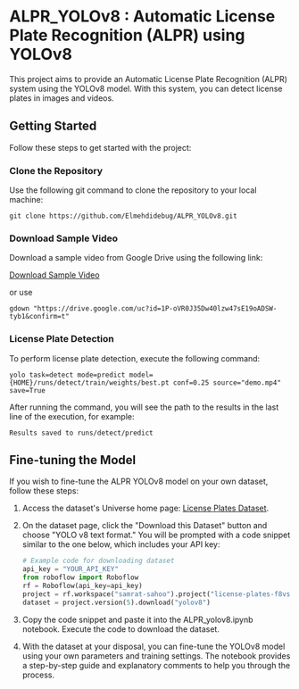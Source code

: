 # ALPR_YOLOv8 : Automatic License Plate Recognition (ALPR) using YOLOv8

This project aims to provide an Automatic License Plate Recognition (ALPR) system using the YOLOv8 model. With this system, you can detect license plates in images and videos.

## Getting Started

Follow these steps to get started with the project:

### Clone the Repository

Use the following git command to clone the repository to your local machine:

`git clone https://github.com/Elmehdidebug/ALPR_YOLOv8.git`


### Download Sample Video

Download a sample video from Google Drive using the following link:

[Download Sample Video](https://drive.google.com/uc?id=1P-oVR0J35Dw40lzw47sE19oADSW-tyb1&confirm=t)

or use 

`gdown "https://drive.google.com/uc?id=1P-oVR0J35Dw40lzw47sE19oADSW-tyb1&confirm=t"`

### License Plate Detection

To perform license plate detection, execute the following command:

`yolo task=detect mode=predict model={HOME}/runs/detect/train/weights/best.pt conf=0.25 source="demo.mp4" save=True`

After running the command, you will see the path to the results in the last line of the execution, for example:

`Results saved to runs/detect/predict`


## Fine-tuning the Model

If you wish to fine-tune the ALPR YOLOv8 model on your own dataset, follow these steps:

1. Access the dataset's Universe home page: [License Plates Dataset](https://universe.roboflow.com/samrat-sahoo/license-plates-f8vsn/dataset/5).

2. On the dataset page, click the "Download this Dataset" button and choose "YOLO v8 text format." You will be prompted with a code snippet similar to the one below, which includes your API key:

   ```python
   # Example code for downloading dataset
   api_key = "YOUR_API_KEY"
   from roboflow import Roboflow
   rf = Roboflow(api_key=api_key)
   project = rf.workspace("samrat-sahoo").project("license-plates-f8vsn")
   dataset = project.version(5).download("yolov8")

3. Copy the code snippet and paste it into the ALPR_yolov8.ipynb notebook. Execute the code to download the dataset.

4. With the dataset at your disposal, you can fine-tune the YOLOv8 model using your own parameters and training settings. The notebook provides a step-by-step guide and explanatory comments to help you through the process.

